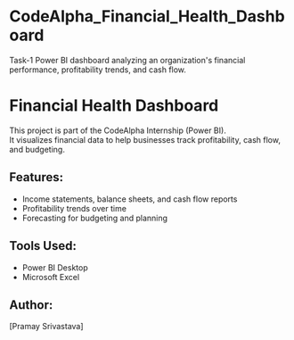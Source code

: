# CodeAlpha_Financial_Health_Dashboard
Task-1 Power BI dashboard analyzing an organization's financial performance, profitability trends, and cash flow.
# Financial Health Dashboard
This project is part of the CodeAlpha Internship (Power BI).  
It visualizes financial data to help businesses track profitability, cash flow, and budgeting.
## Features:
- Income statements, balance sheets, and cash flow reports
- Profitability trends over time
- Forecasting for budgeting and planning
## Tools Used:
- Power BI Desktop
- Microsoft Excel

## Author:
[Pramay Srivastava]
